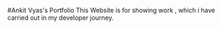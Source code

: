 #Ankit Vyas's Portfolio
 This Website is for showing work , which i have carried out in my developer journey.